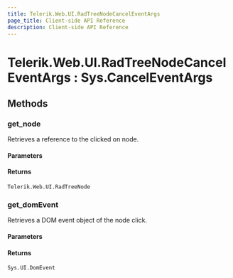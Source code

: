 ```yaml
---
title: Telerik.Web.UI.RadTreeNodeCancelEventArgs 
page_title: Client-side API Reference
description: Client-side API Reference
---
```


# Telerik.Web.UI.RadTreeNodeCancelEventArgs : Sys.CancelEventArgs

## Methods

### get_node

Retrieves a reference to the clicked on node. 

#### Parameters

#### Returns

`Telerik.Web.UI.RadTreeNode` 

### get_domEvent

Retrieves a DOM event object of the node click.

#### Parameters

#### Returns

`Sys.UI.DomEvent`